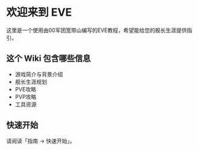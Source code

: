 # 欢迎来到 EVE

这里是一个使用由00军团宽带山编写的EVE教程，希望能给您的舰长生涯提供指引。

## 这个 Wiki 包含哪些信息

- 游戏简介与背景介绍
- 舰长生涯规划
- PVE攻略
- PVP攻略
- 工具资源

## 快速开始

请阅读「指南 → 快速开始」。
